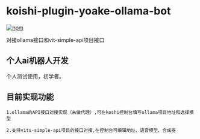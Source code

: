 # koishi-plugin-yoake-ollama-bot

[![npm](https://img.shields.io/npm/v/koishi-plugin-yoake-ollama-bot?style=flat-square)](https://www.npmjs.com/package/koishi-plugin-yoake-ollama-bot)

对接ollama接口和vit-simple-api项目接口

## 个人ai机器人开发

 个人测试使用，初学者。

## 目前实现功能

``1.ollama的API接口对接实现（未做代理）,可在koshi控制台填写ollama项目地址和选择模型``

``2.支持vits-simple-api项目的接口对接,在控制台可编辑地址、语音模型、合成器``
